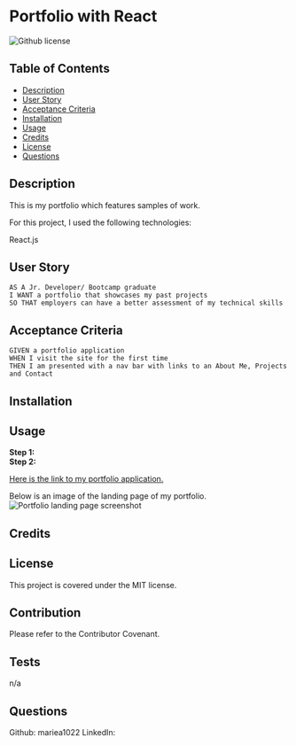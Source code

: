 # Portfolio with React
![Github license](https://img.shields.io/badge/License-MIT-yellow.svg)

## Table of Contents
- [Description](#description)
- [User Story](#user-story)
- [Acceptance Criteria](#acceptance-criteria)
- [Installation](#installation)
- [Usage](#usage)
- [Credits](#credits)
- [License](#license)
- [Questions](#questions)

## Description
This is my portfolio which features samples of work.

For this project, I used the following technologies:

React.js

## User Story

```
AS A Jr. Developer/ Bootcamp graduate
I WANT a portfolio that showcases my past projects 
SO THAT employers can have a better assessment of my technical skills
```

## Acceptance Criteria

```
GIVEN a portfolio application
WHEN I visit the site for the first time
THEN I am presented with a nav bar with links to an About Me, Projects and Contact
```
## Installation

## Usage

**Step 1:** <br>
**Step 2:** <br>

[Here is the link to my portfolio application.](https://) <br>

Below is an image of the landing page of my portfolio.
![Portfolio landing page screenshot](public/images/landing-page-screenshot.png)

## Credits

## License

This project is covered under the MIT license.

## Contribution 
Please refer to the Contributor Covenant.

## Tests 
n/a

## Questions
Github: mariea1022
LinkedIn: 
